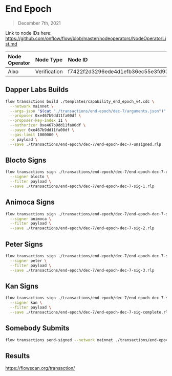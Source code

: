 # End Epoch
> December 7th, 2021

Link to node IDs here: https://github.com/onflow/flow/blob/master/nodeoperators/NodeOperatorList.md

| Node Operator             | Node Type          | Node ID  |
|:--------------------------|:-------------------|:---------|
| Alxo | Verification | f7422f2d3296ede4d1efb36ec55e3fd93702c061f7ee627881f0b3007beff2ed




## Dapper Labs Builds

```sh
flow transactions build ./templates/capability_end_epoch_v4.cdc \
  --network mainnet \
  --args-json "$(cat "./transactions/end-epoch/dec-7/arguments.json")" \
  --proposer 0xe467b9dd11fa00df \
  --proposer-key-index 11 \
  --authorizer 0xe467b9dd11fa00df \
  --payer 0xe467b9dd11fa00df \
  --gas-limit 1000000 \
  -x payload \
  --save ./transactions/end-epoch/dec-7/end-epoch-dec-7-unsigned.rlp
```

## Blocto Signs

```sh
flow transactions sign ./transactions/end-epoch/dec-7/end-epoch-dec-7-unsigned.rlp \
  --signer blocto \
  --filter payload \
  --save ./transactions/end-epoch/dec-7/end-epoch-dec-7-sig-1.rlp
```

## Animoca Signs

```sh
flow transactions sign ./transactions/end-epoch/dec-7/end-epoch-dec-7-sig-1.rlp \
  --signer animoca \
  --filter payload \
  --save ./transactions/end-epoch/dec-7/end-epoch-dec-7-sig-2.rlp
```

## Peter Signs

```sh
flow transactions sign ./transactions/end-epoch/dec-7/end-epoch-dec-7-sig-2.rlp \
  --signer peter \
  --filter payload \
  --save ./transactions/end-epoch/dec-7/end-epoch-dec-7-sig-3.rlp
```

## Kan Signs

```sh
flow transactions sign ./transactions/end-epoch/dec-7/end-epoch-dec-7-sig-3.rlp \
  --signer kan \
  --filter payload \
  --save ./transactions/end-epoch/dec-7/end-epoch-dec-7-sig-complete.rlp
```

## Somebody Submits

```sh
flow transactions send-signed --network mainnet ./transactions/end-epoch/dec-7/end-epoch-dec-7-sig-complete.rlp
```

## Results

https://flowscan.org/transaction/
